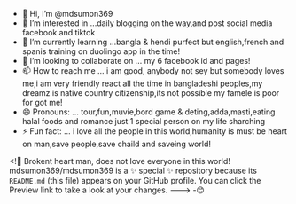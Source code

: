 - 👋 Hi, I’m @mdsumon369
- 👀 I’m interested in ...daily blogging on the way,and post social media facebook and tiktok
- 🌱 I’m currently learning ...bangla & hendi purfect but english,french and spanis training on duolingo app in the time!
- 💞️ I’m looking to collaborate on ... my 6 facebook id and pages!
- 📫 How to reach me ... i am good, anybody not sey but somebody loves me,i am very friendly react all the time in bangladeshi peoples,my dreamz is native country citizenship,its not possible my famele is poor for got me!
- 😄 Pronouns: ... tour,fun,muvie,bord game & deting,adda,masti,eating halal foods and romance just 1 special person on my life sharching
- ⚡ Fun fact: ... i love all the people in this world,humanity is must be heart on man,save people,save chaild and saveing world!

<!🥀 Brokent heart man, does not love everyone in this world!
mdsumon369/mdsumon369 is a ✨ special ✨ repository because its `README.md` (this file) appears on your GitHub profile.
You can click the Preview link to take a look at your changes.
--->
-😊 
